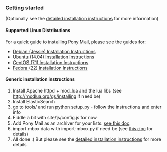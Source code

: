 ### Getting started ###
(Optionally see the [detailed installation instructions](/docs/installing.html) for more information)

#### Supported Linux Distributions ####
For a quick guide to installing Pony Mail, please see the guides for:

*  [Debian (Jessie) Installation Instructions](/docs/install.debian.html)
*  [Ubuntu (14.04) Installation Instructions](/docs/install.ubuntu.html)
*  [CentOS (7.1) Installation Instructions](/docs/install.centos.html)
*  [Fedora (22) Installation Instructions](/docs/install.fedora.html)

#### Generic installation instructions ####

1. Install Apache httpd + mod_lua and the lua libs (see http://modlua.org/gs/installing if need be)
2. Install ElasticSearch
3. go to tools/ and run python setup.py - follow the instructions and enter info
4. Fiddle a bit with site/js/config.js for now
5. Add Pony Mail as an archiver for your lists. [see this doc](/docs/archiving.html).
6. import mbox data with import-mbox.py if need be (see [this doc](/docs/importing.html) for details)
7. All done :) But please see the [detailed installation instructions](/docs/installing.html) for more details

